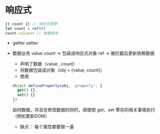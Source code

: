 # 响应式

```javascript
{{ count }} // 响应式更新
let count = ref(0)
count.value++ // 数据修改
```

- getter setter 

- 数据业务 value count -> 包装成响应式对象 ref -> 被拦截后更新依赖数据
   - 声明了数据（value , count）
   - 将数据包装成对象（obj = {value, count}）
   - 使用
    ```javascript
    Object.defineProperty(obj, 'property', {
      get() {},
      set() {}
    })
    ```
    劫持数据，并且在修改数据的同时，顺便把 get、set 寄存的相关事情执行（例如更新DOM）

   - 缺点：
    每个属性都要做一遍